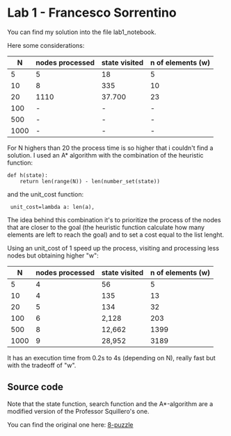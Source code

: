 # Lab 1 - Francesco Sorrentino

You can find my solution into the file lab1_notebook.

Here some considerations:

| N | nodes processed | state visited | n of elements (w) | 
|---|---|---|---|
| 5 | 5 | 18 | 5 |
| 10 | 8 | 335 | 10 |
| 20 | 1110 | 37.700 | 23 |
| 100 | - | - | - | - |
| 500 | - | - | - | - |
| 1000 | - | - | - | - |

For N highers than 20 the process time is so higher that i couldn't find a solution. I used an A* algorithm with the combination of the heuristic function:

```
def h(state):
    return len(range(N)) - len(number_set(state))
```


and the unit_cost function:

```
 unit_cost=lambda a: len(a),
```

The idea behind this combination it's to prioritize the process of the nodes that are closer to the goal (the heuristic function calculate how many elements are left to reach the goal) and to set a cost equal to the list lenght. 

Using an unit_cost of 1 speed up the process, visiting and processing less nodes but obtaining higher "w":

| N | nodes processed | state visited | n of elements (w) | 
|---|---|---|---|
| 5 | 4 | 56 | 5 |
| 10 | 4 | 135 | 13 |
| 20 | 5 | 134 | 32 |
| 100 | 6 | 2,128 | 203 |
| 500 | 8 | 12,662 | 1399 |
| 1000 | 9 | 28,952 | 3189 |

It has an execution time from 0.2s to 4s (depending on N), really fast but with the tradeoff of "w".

## Source code
Note that the state function, search function and the A*-algorithm are a modified version of the Professor Squillero's one.

You can find the original one here:
[8-puzzle](https://github.com/squillero/computational-intelligence/blob/master/2022-23/8-puzzle.ipynb)



